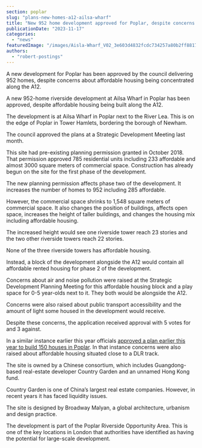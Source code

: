 ```yaml
---
section: poplar
slug: "plans-new-homes-a12-ailsa-wharf"
title: "New 952 home development approved for Poplar, despite concerns about affordable housing along A12"
publicationDate: "2023-11-17"
categories: 
  - "news"
featuredImage: "/images/Aisla-Wharf_V02_3e603d4832fcdc734257a80b2ff8817c.jpg"
authors: 
  - "robert-postings"
---
```


A new development for Poplar has been approved by the council delivering 952 homes, despite concerns about affordable housing being concentrated along the A12.

A new 952-home riverside development at Ailsa Wharf in Poplar has been approved, despite affordable housing being built along the A12.

The development is at Ailsa Wharf in Poplar next to the River Lea. This is on the edge of Poplar in Tower Hamlets, bordering the borough of Newham. 

The council approved the plans at a Strategic Development Meeting last month.

This site had pre-existing planning permission granted in October 2018. That permission approved 785 residential units including 233 affordable and almost 3000 square meters of commercial space. Construction has already begun on the site for the first phase of the development.

The new planning permission affects phase two of the development. It increases the number of homes to 952 including 285 affordable.

However, the commercial space shrinks to 1,548 square meters of commercial space. It also changes the position of buildings, affects open space, increases the height of taller buildings, and changes the housing mix including affordable housing.

The increased height would see one riverside tower reach 23 stories and the two other riverside towers reach 22 stories.

None of the three riverside towers has affordable housing.

Instead, a block of the development alongside the A12 would contain all affordable rented housing for phase 2 of the development.

Concerns about air and noise pollution were raised at the Strategic Development Planning Meeting for this affordable housing block and a play space for 0-5 year-olds next to it. They both would be alongside the A12.

Concerns were also raised about public transport accessibility and the amount of light some housed in the development would receive.

Despite these concerns, the application received approval with 5 votes for and 3 against.

In a similar instance earlier this year officials [approved a plan earlier this year to build 150 houses in Poplar](https://poplarlondon.co.uk/plans-new-homes-docklands-light-railway-blackwall-east-india-station/#:~:text=Plans%20for%20150%20new%20Poplar,Light%20Railway%20(DLR)%20track.). In that instance concerns were also raised about affordable housing situated close to a DLR track.

The site is owned by a Chinese consortium, which includes Guangdong-based real-estate developer Country Garden and an unnamed Hong Kong fund.

Country Garden is one of China’s largest real estate companies. However, in recent years it has faced liquidity issues.

The site is designed by Broadway Malyan, a global architecture, urbanism and design practice.

The development is part of the Poplar Riverside Opportunity Area. This is one of the key locations in London that authorities have identified as having the potential for large-scale development.
